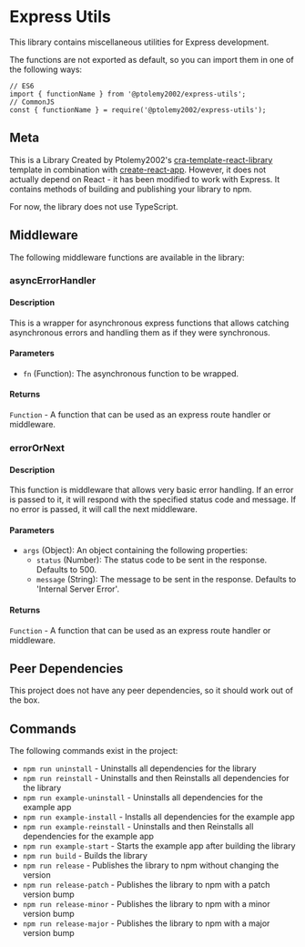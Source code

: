 # Express Utils
This library contains miscellaneous utilities for Express development.

The functions are not exported as default, so you can import them in one of the following ways:
```
// ES6
import { functionName } from '@ptolemy2002/express-utils';
// CommonJS
const { functionName } = require('@ptolemy2002/express-utils');
```

## Meta
This is a Library Created by Ptolemy2002's [cra-template-react-library](https://www.npmjs.com/package/@ptolemy2002/cra-template-react-library) template in combination with [create-react-app](https://www.npmjs.com/package/create-react-app). However, it does not actually depend on React - it has been modified to work with Express. It contains methods of building and publishing your library to npm.

For now, the library does not use TypeScript.

## Middleware
The following middleware functions are available in the library:

### asyncErrorHandler
#### Description
This is a wrapper for asynchronous express functions that allows catching asynchronous errors and handling them as if they were synchronous.

#### Parameters
- `fn` (Function): The asynchronous function to be wrapped.

#### Returns
`Function` - A function that can be used as an express route handler or middleware.

### errorOrNext
#### Description
This function is middleware that allows very basic error handling. If an error is passed to it, it will respond with the specified status code and message. If no error is passed, it will call the next middleware.

#### Parameters
- `args` (Object): An object containing the following properties:
  - `status` (Number): The status code to be sent in the response. Defaults to 500.
  - `message` (String): The message to be sent in the response. Defaults to 'Internal Server Error'.

#### Returns
`Function` - A function that can be used as an express route handler or middleware.

## Peer Dependencies
This project does not have any peer dependencies, so it should work out of the box.

## Commands
The following commands exist in the project:

- `npm run uninstall` - Uninstalls all dependencies for the library
- `npm run reinstall` - Uninstalls and then Reinstalls all dependencies for the library
- `npm run example-uninstall` - Uninstalls all dependencies for the example app
- `npm run example-install` - Installs all dependencies for the example app
- `npm run example-reinstall` - Uninstalls and then Reinstalls all dependencies for the example app
- `npm run example-start` - Starts the example app after building the library
- `npm run build` - Builds the library
- `npm run release` - Publishes the library to npm without changing the version
- `npm run release-patch` - Publishes the library to npm with a patch version bump
- `npm run release-minor` - Publishes the library to npm with a minor version bump
- `npm run release-major` - Publishes the library to npm with a major version bump